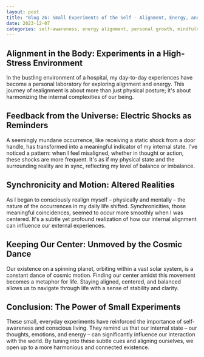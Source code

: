 ```yaml
---
layout: post
title: "Blog 26: Small Experiments of the Self - Alignment, Energy, and Conscious Living"
date: 2023-12-07
categories: self-awareness, energy alignment, personal growth, mindfulness
---
```


## Alignment in the Body: Experiments in a High-Stress Environment

In the bustling environment of a hospital, my day-to-day experiences have become a personal laboratory for exploring alignment and energy. This journey of realignment is about more than just physical posture; it's about harmonizing the internal complexities of our being.

## Feedback from the Universe: Electric Shocks as Reminders

A seemingly mundane occurrence, like receiving a static shock from a door handle, has transformed into a meaningful indicator of my internal state. I've noticed a pattern: when I feel misaligned, whether in thought or action, these shocks are more frequent. It's as if my physical state and the surrounding reality are in sync, reflecting my level of balance or imbalance.

## Synchronicity and Motion: Altered Realities

As I began to consciously realign myself – physically and mentally – the nature of the occurrences in my daily life shifted. Synchronicities, those meaningful coincidences, seemed to occur more smoothly when I was centered. It's a subtle yet profound realization of how our internal alignment can influence our external experiences.

## Keeping Our Center: Unmoved by the Cosmic Dance

Our existence on a spinning planet, orbiting within a vast solar system, is a constant dance of cosmic motion. Finding our center amidst this movement becomes a metaphor for life. Staying aligned, centered, and balanced allows us to navigate through life with a sense of stability and clarity.

## Conclusion: The Power of Small Experiments

These small, everyday experiments have reinforced the importance of self-awareness and conscious living. They remind us that our internal state – our thoughts, emotions, and energy – can significantly influence our interaction with the world. By tuning into these subtle cues and aligning ourselves, we open up to a more harmonious and connected existence.
